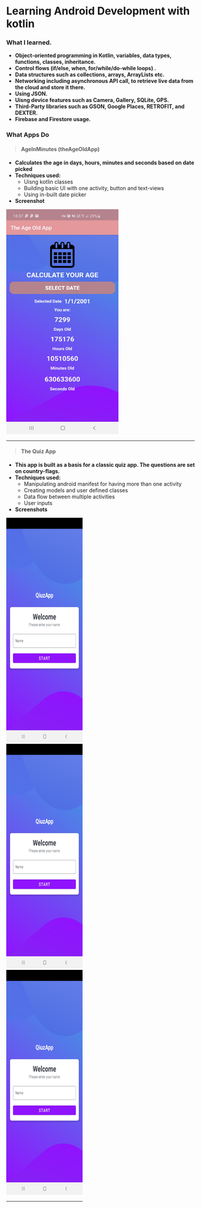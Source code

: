 # Learning Android Development with kotlin
 
### What I learned.
* **Object-oriented programming in Kotlin, variables, data types, functions, classes, inheritance.**
* **Control flows (if/else, when, for/while/do-while loops) .**
* **Data structures such as collections, arrays, ArrayLists etc.**
* **Networking including asynchronous API call, to retrieve live data from the cloud and store it there.**
* **Using JSON.**
* **Uisng device features such as Camera, Gallery, SQLite, GPS.**
* **Third-Party libraries such as GSON, Google Places, RETROFIT, and DEXTER.**
* **Firebase and Firestore usage.**

### What Apps Do

> #### AgeInMinutes (theAgeOldApp)

* **Calculates the age in days, hours, minutes and seconds based on date picked**
* **Techniques used:**
  * Uisng kotlin classes
  * Building basic UI with one activity, button and text-views
  * Using in-built date picker
* **Screenshot**
<img alt="theageoldapp" aign="left" width="300px" height="600px" src="/screenshots/theageoldapp.jpg" />  
<hr>
 
> #### The Quiz App

* **This app is built as a basis for a classic quiz app. The questions are set on country-flags.**
* **Techniques used:**
  * Manipulating android manifest for having more than one activity
  * Creating models and user defined classes
  * Data flow between multiple activities
  * User inputs
* **Screenshots**
<div style="float:left;margin:0 300px 600px 0" markdown="1">
<img alt="quizlogin" width="300px" height="600px" src="screenshots/quiz_login.jpg">
<img alt="quizlogin" width="300px" height="600px" src="screenshots/quiz_login.jpg">
<img alt="quizlogin" width="300px" height="600px" src="screenshots/quiz_login.jpg">
<div/>
<hr>

